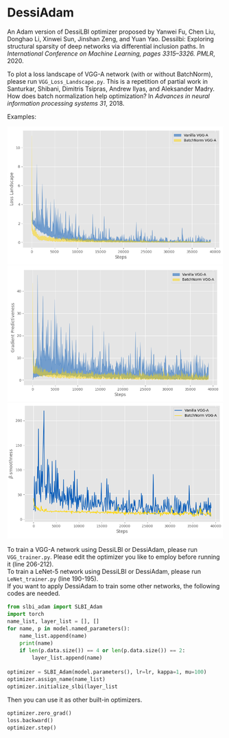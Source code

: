 # DessiAdam
An Adam version of DessiLBI optimizer proposed by Yanwei Fu, Chen Liu, Donghao Li, Xinwei Sun, Jinshan Zeng, and Yuan Yao. Dessilbi: Exploring structural sparsity of deep networks via differential inclusion paths. In *International Conference on Machine Learning, pages 3315–3326. PMLR*, 2020.

To plot a loss landscape of VGG-A network (with or without BatchNorm), please run ```VGG_Loss_Landscape.py```. This is a repetition of partial work in  Santurkar, Shibani, Dimitris Tsipras, Andrew Ilyas, and Aleksander Madry. How does batch normalization help optimization? In *Advances in neural information processing systems 31*, 2018.<br>

Examples:<br>

![avatar](landscape/loss_landscape.png)
![avatar](landscape/grad_pred.png)
![avatar](landscape/beta_smooth.png)

To train a VGG-A network using DessiLBI or DessiAdam, please run ```VGG_trainer.py```. Please edit the optimizer you like to employ before running it (line 206-212).<br>
To train a LeNet-5 network using DessiLBI or DessiAdam, please run ```LeNet_trainer.py``` (line 190-195).<br>
If you want to apply DessiAdam to train some other networks, the following codes are needed.

```python
from slbi_adam import SLBI_Adam
import torch
name_list, layer_list = [], []
for name, p in model.named_parameters():
    name_list.append(name)
    print(name)
    if len(p.data.size()) == 4 or len(p.data.size()) == 2:
        layer_list.append(name)

optimizer = SLBI_Adam(model.parameters(), lr=lr, kappa=1, mu=100)
optimizer.assign_name(name_list)
optimizer.initialize_slbi(layer_list
```

Then you can use it as other built-in optimizers.

```python
optimizer.zero_grad()
loss.backward()
optimizer.step()
```
